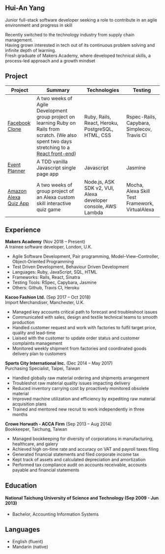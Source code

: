 ## Hui-An Yang

Junior full-stack software developer seeking a role to contribute in an agile environment and progress in skill 

Recently switched to the technology industry from supply chain management.  
Having grown interested in tech out of its continuous problem solving and infinite depth of learning.  
Fresh graduate of Makers Academy, where developed technical skills, a process-led approach and a growth mindset

## Project
| Project                                                                  | Summary                                                                                                                                                                                                       | Technologies                                                       | Testing                                                 |
|--------------------------------------------------------------------------|---------------------------------------------------------------------------------------------------------------------------------------------------------------------------------------------------------------|--------------------------------------------------------------------|---------------------------------------------------------|
| [Facebook Clone](https://github.com/anhuiyang/acebook-team-rocket)       | A two weeks of Agile Development group project on learning Ruby on Rails from scratch. (We also spent two days stretching to a [React front-end](https://github.com/anhuiyang/Acebook-team-rocket-frontend))  | Ruby, Rails, React, Heroku, PostgreSQL, HTML, CSS                  | Rspec-Rails, Capybara, Simplecov, Travis CI    |
| [Event Planner](https://github.com/anhuiyang/event_planner_app)          | A TDD vanilla Javascript single page app                                                                                                                                                                      | Javascript                                                         | Jasmine                                         |
| [Amazon Alexa Quiz App](https://github.com/anhuiyang/alexa_node_js_quiz) | A two weeks of group project of an Alexa custom skill interactive quiz game                                                                                                                                   | Node.js, ASK SDK v2, VUI, Alexa developer console, AWS Lambda | Mocha, Alexa Skill Test Framework, VirtualAlexa |

## Experience

**Makers Academy** (Nov 2018 – Present)     
A trainee software developer, London, U.K.
 - Agile Software Development, Pair programming, Model–View–Controller, Object-Oriented Programming
 - Test Driven Development, Behaviour Driven Development
 - Languages: Ruby, JavaScript, SQL, HTML
 - Frameworks: Rails, React, Sinatra
 - Testing Tools: RSpec, Capybara, Jasmine
 - Others: Github, Travis CI, Heroku
 
**Kacoo Fashion Ltd.** (Sep 2017 – Oct 2018)    
Import Merchandiser, Manchester, U.K.
 - Managed key accounts critical path to forecast and troubleshoot issues
 - Communicated with sales, design and textile technical teams to smooth production
 - Handled customer request and work with factories to fulfil target price, quality and lead-time
 - Liaised with the customer to update order status and customer complaints management
 - Monitored weekly shipment from factories and coordinated goods delivery plan to customers
 
**Sports City International Inc.** (Dec 2014 – May 2017)   
Purchasing Specialist, Taipei, Taiwan  
 - Handled globally raw material ordering and shipments arrangement
 - Troubleshot raw material quality issues impacting delivery
 - Reduced inventory carrying cost by proactively monitored obsolete material
 - Improved machine utilization and efficiency by expediting raw material acquisition plans
 - Trained and mentored new recruit to work independently in three months

**Crowe Horwath - ACCA Firm** (Sep 2013 – Aug 2014)   
Bookkeeper, Taichung, Taiwan  
- Managed bookkeeping for diversity of corporations in manufacturing, healthcare, and galery
- Achieved high on-time rate and accuracy on VAT and payroll taxes filing
- Generated financial statements and filed corporate income tax
- Kept track of assets and calculated depreciation and amortization
- Performed tax compliance audit on accounts receivable, accounts payable and financial statements

## Education

#### National Taichung University of Science and Technology (Sep 2009 - Jun 2013)

- Bachelor, Accounting Information Systems

## Languages
 - English (fluent)
 - Mandarin (native)
